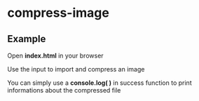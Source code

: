 # compress-image

## Example

Open **index.html** in your browser

Use the input to import and compress an image

You can simply use a **console.log( )** in success function to print informations about the compressed file